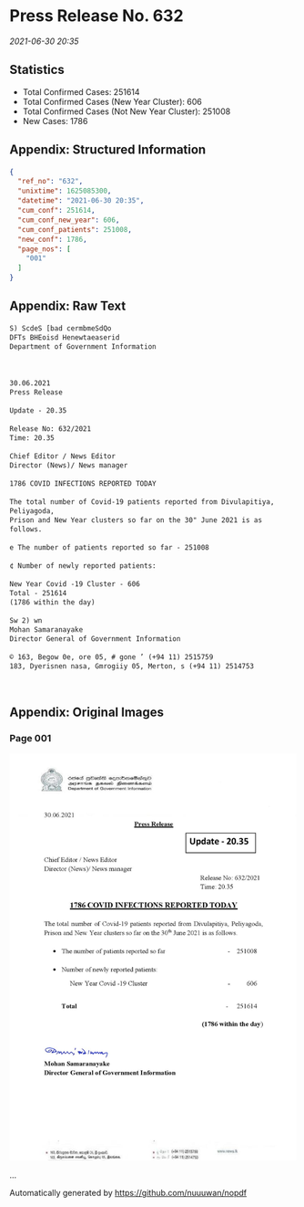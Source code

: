 
# Press Release No. 632
*2021-06-30 20:35*
## Statistics
* Total Confirmed Cases: 251614
* Total Confirmed Cases (New Year Cluster): 606
* Total Confirmed Cases (Not New Year Cluster): 251008
* New Cases: 1786




## Appendix: Structured Information
```json
{
  "ref_no": "632",
  "unixtime": 1625085300,
  "datetime": "2021-06-30 20:35",
  "cum_conf": 251614,
  "cum_conf_new_year": 606,
  "cum_conf_patients": 251008,
  "new_conf": 1786,
  "page_nos": [
    "001"
  ]
}
```

## Appendix: Raw Text
```text
S) ScdeS [bad cermbmeSdQo
DFTs BHEoisd Henewtaeaserid
Department of Government Information

 

30.06.2021
Press Release

Update - 20.35

Release No: 632/2021
Time: 20.35

Chief Editor / News Editor
Director (News)/ News manager

1786 COVID INFECTIONS REPORTED TODAY

The total number of Covid-19 patients reported from Divulapitiya, Peliyagoda,
Prison and New Year clusters so far on the 30" June 2021 is as follows.

e The number of patients reported so far - 251008

¢ Number of newly reported patients:

New Year Covid -19 Cluster - 606
Total - 251614
(1786 within the day)

Sw 2) wn
Mohan Samaranayake
Director General of Government Information

© 163, Begow 0e, ore 05, # gone ’ (+94 11) 2515759
183, Dyerisnen nasa, Gmrogiiy 05, Merton, s (+94 11) 2514753

 

```

## Appendix: Original Images

### Page 001

![page_no](https://raw.githubusercontent.com/nuuuwan/nopdf_data/main/nopdf.dgigovlk.ref632.page001.jpeg)
        

...

Automatically generated by https://github.com/nuuuwan/nopdf

    
    